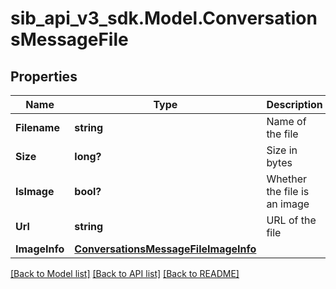 # sib_api_v3_sdk.Model.ConversationsMessageFile
## Properties

Name | Type | Description | Notes
------------ | ------------- | ------------- | -------------
**Filename** | **string** | Name of the file | [optional] 
**Size** | **long?** | Size in bytes | [optional] 
**IsImage** | **bool?** | Whether the file is an image | [optional] 
**Url** | **string** | URL of the file | [optional] 
**ImageInfo** | [**ConversationsMessageFileImageInfo**](ConversationsMessageFileImageInfo.md) |  | [optional] 

[[Back to Model list]](../README.md#documentation-for-models) [[Back to API list]](../README.md#documentation-for-api-endpoints) [[Back to README]](../README.md)

